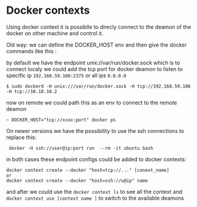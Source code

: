 # Docker contexts

Using docker context it is possiblle to direcly connect to the deamon of the docker on other machine and control it.

Old way: we can define the DOCKER_HOST env and then give the docker commands like this :

by default we have the endpoint unix://var/run/docker.sock which is to connect localy
we could add the tcp port for docker deamon to listen to specific ip ```192.168.59.106:2375``` or all ips ```0.0.0.0```  

````
$ sudo dockerd -H unix:///var/run/docker.sock -H tcp://192.168.59.106 -H tcp://10.10.10.2
````

now on remote we could path this as an env to connect to the remote deamon
```
~ DOCKER_HOST="tcp://xxxx:port" docker ps
```

On newer versions we have the possibility to use the ssh connections to replace this:

````
 docker -H ssh://user@ip:port run  --rm -it ubuntu bash
````

in both cases these endpoint configs could be added to docker contexts:

````
docker context create --docker "host=tcp://..." [conext_name]
or 
docker context create --docker "host=ssh://u@ip" name
````
and after we could use the `docker context ls` to see all the context and `docker context use [context name ]` to switch to the available deamons





